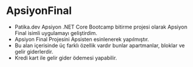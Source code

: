# ApsiyonFinal
* Patika.dev Apsiyon .NET Core Bootcamp bitirme projesi olarak Apsiyon Final isimli uygulamayı geliştirdim. 
* Apsiyon Final Projesini Apsisten esinlenerek yapılmıştır.
* Bu alan içerisinde üç farklı özellik vardır bunlar apartmanlar, bloklar ve gelir giderlerdir. 
* Kredi kart ile gelir gider ödemesi yapabilir.
